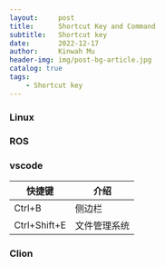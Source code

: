 ```yaml
---
layout:     post
title:      Shortcut Key and Command
subtitle:   Shortcut key
date:       2022-12-17
author:     Kinwah Mu
header-img: img/post-bg-article.jpg
catalog: true
tags:
    - Shortcut key
---
```


### Linux

### ROS

### vscode
快捷键 | 介绍
--- | ---
Ctrl+B | 侧边栏
Ctrl+Shift+E | 文件管理系统

### Clion
